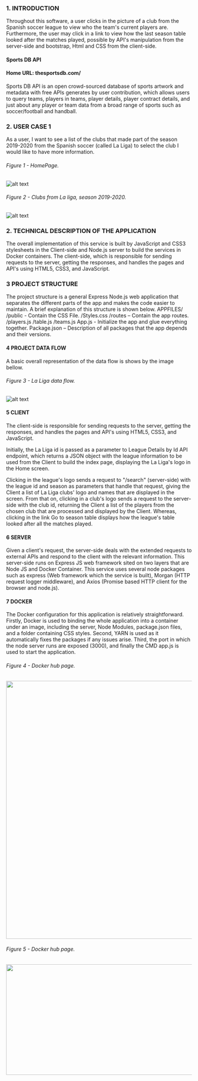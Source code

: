 
### 1.	INTRODUCTION

Throughout this software, a user clicks in the picture of a club from the Spanish soccer league to view who the team's current players are. Furthermore, the user may click in a link to view how the last season table looked after the matches played, possible by API's manipulation from the server-side and bootstrap, Html and CSS from the client-side. 

#### Sports DB API

#### Home URL: thesportsdb.com/
Sports DB API is an open crowd-sourced database of sports artwork and metadata with free APIs generates by user contribution, which allows users to query teams, players in teams, player details, player contract details, and just about any player or team data from a broad range of sports such as soccer/football and handball.

### 2.	USER CASE 1

As a user, I want to see a list of the clubs that made part of the season 2019-2020 from the Spanish soccer (called La Liga) to select the club I would like to have more information.

###### Figure 1 - HomePage.
![alt text](<./bin/images/homePage.jpg>)

###### Figure 2 - Clubs from La liga, season 2019-2020.
![alt text](<./bin/images/clubs.jpg>)

### 2.	TECHNICAL DESCRIPTION OF THE APPLICATION
The overall implementation of this service is built by JavaScript and CSS3 stylesheets in the Client-side and Node.js server to build the services in Docker containers. The client-side, which is responsible for sending requests to the server, getting the responses, and handles the pages and API's using HTML5, CSS3, and JavaScript.

### 3	PROJECT STRUCTURE
The project structure is a general Express Node.js web application that separates the different parts of the app and makes the code easier to maintain. A brief explanation of this structure is shown below.
APPFILES/
	/public - Contain the CSS File.
	      /Styles.css
	/routes – Contain the app routes.
	     /players.js
	     /table.js
	     /teams.js
	App.js - Initialize the app and glue everything together.
	Package.json – Description of all packages that the app depends and their versions.
	
#### 4	PROJECT DATA FLOW

A basic overall representation of the data flow is shows by the image bellow.

###### Figure 3 - La Liga data flow.
![alt text](<./bin/images/dataFlow.jpg>)

#### 5	CLIENT

The client-side is responsible for sending requests to the server, getting the responses, and handles the pages and API's using HTML5, CSS3, and JavaScript.

Initially, the La Liga id is passed as a parameter to League Details by Id API endpoint, which returns a JSON object with the league information to be used from the Client to build the index page, displaying the La Liga's logo in the Home screen.

Clicking in the league's logo sends a request to "/search" (server-side) with the league id and season as parameters that handle that request, giving the Client a list of La Liga clubs' logo and names that are displayed in the screen. From that on, clicking in a club's logo sends a request to the server-side with the club id, returning the Client a list of the players from the chosen club that are processed and displayed by the Client. Whereas, clicking in the link Go to season table displays how the league's table looked after all the matches played.

#### 6	SERVER

Given a client's request, the server-side deals with the extended requests to external APIs and respond to the client with the relevant information. This server-side runs on Express JS web framework sited on two layers that are Node JS and Docker Container. This service uses several node packages such as express (Web framework which the service is built), Morgan (HTTP request logger middleware), and Axios (Promise based HTTP client for the browser and node.js).

#### 7	DOCKER

The Docker configuration for this application is relatively straightforward. Firstly, Docker is used to binding the whole application into a container under an image, including the server, Node Modules, package.json files, and a folder containing CSS styles. Second, YARN is used as it automatically fixes the packages if any issues arise. Third, the port in which the node server runs are exposed (3000), and finally the CMD app.js is used to start the application.

###### Figure 4 - Docker hub page.
<img src="./bin/images/dockerHub.jpg" width="1000" height="700" />

###### Figure 5 - Docker hub page.
<img src="./bin/images/dockerImage.jpg" width="1000" height="300" />
